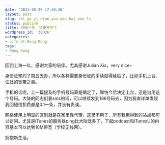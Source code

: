 ```yaml
---
date: '2011-08-29 17:30:36'
layout: post
slug: shi_ge_yi_nian_you_yao_kai_xue_le
status: publish
title: 时隔一年，又要开学了
wordpress_id: '38026'
categories:
- Life at Hong Kong
tags:
- Hong Kong
---
```


回到上海一年，感谢大家的陪伴。尤其感谢Julian Xia，very nice~




身份证预约了周五去办，所以各种需要身份证的手续就得延后了，比如手机上台、住处的宽带之类。




手机的话呢，上一篇提及的手机号码算是确定了，哪怕今后决定上台，还是沿用这个号码。大陆的同志们要sms的话，可以继续发到186号码去，因为我查详单发现我回短信扣费都是0.1一条，并没有贵诶。




网络使用上明显的区别就是在家里靠代理，这里不用了，所有我用得到的站点都可以访问。尤其是iTunes的服务器ping比大陆低多了，下起podcast和iTunesU的内容基本可以达到10M带宽（学校无线网）。




拥抱新生活。
